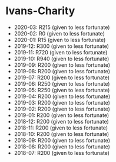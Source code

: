 # Ivans-Charity
- 2020-03: R215 (given to less fortunate)
- 2020-02: R0 (given to less fortunate)
- 2020-01: R15 (given to less fortunate)
- 2019-12: R300 (given to less fortunate)
- 2019-11: R720 (given to less fortunate)
- 2019-10: R940 (given to less fortunate)
- 2019-09: R200 (given to less fortunate)
- 2019-08: R200 (given to less fortunate)
- 2019-07: R200 (given to less fortunate)
- 2019-06: R250 (given to less fortunate)
- 2019-05: R250 (given to less fortunate)
- 2019-04: R200 (given to less fortunate)
- 2019-03: R200 (given to less fortunate)
- 2019-02: R200 (given to less fortunate)
- 2019-01: R200 (given to less fortunate)
- 2018-12: R200 (given to less fortunate)
- 2018-11: R200 (given to less fortunate)
- 2018-10: R200 (given to less fortunate)
- 2018-09: R200 (given to less fortunate)
- 2018-08: R200 (given to less fortunate)
- 2018-07: R200 (given to less fortunate)
